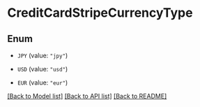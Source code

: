 # CreditCardStripeCurrencyType

## Enum


* `JPY` (value: `"jpy"`)

* `USD` (value: `"usd"`)

* `EUR` (value: `"eur"`)


[[Back to Model list]](../README.md#documentation-for-models) [[Back to API list]](../README.md#documentation-for-api-endpoints) [[Back to README]](../README.md)


